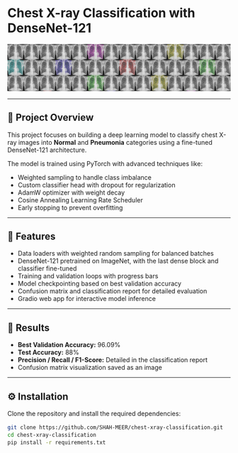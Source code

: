 # Chest X-ray Classification with DenseNet-121

![Project Banner](project-banner.png)

---

## 🚀 Project Overview

This project focuses on building a deep learning model to classify chest X-ray images into **Normal** and **Pneumonia** categories using a fine-tuned DenseNet-121 architecture.

The model is trained using PyTorch with advanced techniques like:

- Weighted sampling to handle class imbalance
- Custom classifier head with dropout for regularization
- AdamW optimizer with weight decay
- Cosine Annealing Learning Rate Scheduler
- Early stopping to prevent overfitting

---

## 🧰 Features

- Data loaders with weighted random sampling for balanced batches
- DenseNet-121 pretrained on ImageNet, with the last dense block and classifier fine-tuned
- Training and validation loops with progress bars
- Model checkpointing based on best validation accuracy
- Confusion matrix and classification report for detailed evaluation
- Gradio web app for interactive model inference

---

## 📝 Results

- **Best Validation Accuracy:** 96.09%
- **Test Accuracy:** 88%
- **Precision / Recall / F1-Score:** Detailed in the classification report
- Confusion matrix visualization saved as an image

---

## ⚙️ Installation

Clone the repository and install the required dependencies:

```bash
git clone https://github.com/SHAH-MEER/chest-xray-classification.git
cd chest-xray-classification
pip install -r requirements.txt
